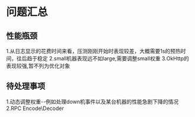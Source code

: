 # 问题汇总

## 性能瓶颈
1.从日志显示的花费时间来看，压测刚刚开始时表现较差，大概需要1s的预热时间，往后趋于稳定
2.small机器表现远不如large,需要调整small权重
3.OkHttp的表现较强,暂不列为优化对象



## 待处理事项
1.动态调整权重--例如处理down机事件以及某台机器的性能急剧下降的情况
2.RPC Encode\Decoder
